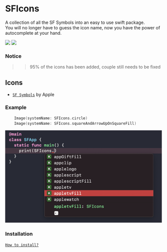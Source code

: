 # SFIcons

A collection of all the SF Symbols into an easy to use swift package.<br />
You will no longer have to guess the icon name, now you have the power of autocomplete at your hand.

[![](https://img.shields.io/endpoint?url=https%3A%2F%2Fswiftpackageindex.com%2Fapi%2Fpackages%2Fomeasraf%2FSFIcons%2Fbadge%3Ftype%3Dswift-versions)](https://swiftpackageindex.com/omeasraf/SFIcons)
[![](https://img.shields.io/endpoint?url=https%3A%2F%2Fswiftpackageindex.com%2Fapi%2Fpackages%2Fomeasraf%2FSFIcons%2Fbadge%3Ftype%3Dplatforms)](https://swiftpackageindex.com/omeasraf/SFIcons)
### Notice
>> 95% of the icons has been added, couple still needs to be fixed

## Icons

* [`SF Symbols`](https://developer.apple.com/sf-symbols/) by Apple


### Example

```swift
    Image(systemName: SFIcons.circle)
    Image(systemName: SFIcons.squareAndArrowUpOnSquareFill)
```

![Screenshot](https://raw.githubusercontent.com/omeasraf/SFIcons/main/Images/screenshot.png)

### Installation

[`How to install?`](https://developer.apple.com/documentation/xcode/adding_package_dependencies_to_your_app)
